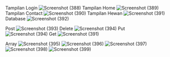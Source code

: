 Tampilan Login
![Screenshot (388)](https://github.com/user-attachments/assets/778f94d6-4b6b-4af9-a9bf-c2bbb54f52fa)
Tampilan Home
![Screenshot (389)](https://github.com/user-attachments/assets/2a9c5a5c-7b20-4591-b4d5-5ca27d49b332)
Tampilan Contact
![Screenshot (390)](https://github.com/user-attachments/assets/b5391337-2593-4da5-9e74-6e8bd6bc03db)
Tampilan Hewan
![Screenshot (391)](https://github.com/user-attachments/assets/be5e17a2-a6ad-46f4-a4d6-b50ff2d86513)
Database
![Screenshot (392)](https://github.com/user-attachments/assets/accfd5ae-bdd7-4065-863a-0d77f4cdc006)

Post 
![Screenshot (393)](https://github.com/user-attachments/assets/d481ae12-37a8-4c8b-b321-1bf978e14b33)
Delete
![Screenshot (394)](https://github.com/user-attachments/assets/9b23164a-ac68-47c1-98b3-a6a99e4a51df)
Put
![Screenshot (394)](https://github.com/user-attachments/assets/f52d3e91-d10e-4927-a754-2880a7be70ac)
Get
![Screenshot (391)](https://github.com/user-attachments/assets/0e9951dd-bc65-46ad-8ec2-d5e96063c09e)

Array
![Screenshot (395)](https://github.com/user-attachments/assets/fa7cbac5-df2e-4a7b-814d-4241a41b66e2)
![Screenshot (396)](https://github.com/user-attachments/assets/3cb4820c-020f-48ef-83a1-78af7102e824)
![Screenshot (397)](https://github.com/user-attachments/assets/9ebbdbb8-db61-4f5d-8c6b-c242bd095bcf)
![Screenshot (398)](https://github.com/user-attachments/assets/5986448f-6576-4d6a-a45c-0b4e81ed17d8)
![Screenshot (399)](https://github.com/user-attachments/assets/057cf78c-49e5-48bd-b9d3-3d0970b730c3)



